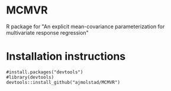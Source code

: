 # MCMVR
R package for "An explicit mean-covariance parameterization for multivariate response regression"

# Installation instructions
```{r}
#install.packages("devtools")
#library(devtools)
devtools::install_github("ajmolstad/MCMVR")
```
